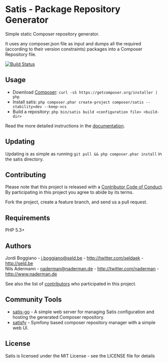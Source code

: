 Satis - Package Repository Generator
====================================

Simple static Composer repository generator.

It uses any composer.json file as input and dumps all the required (according
to their version constraints) packages into a Composer Repository file.

[![Build Status](https://travis-ci.org/composer/satis.svg?branch=master)](https://travis-ci.org/composer/satis)

Usage
-----

- Download [Composer](https://getcomposer.org/download/): `curl -sS https://getcomposer.org/installer | php`
- Install satis: `php composer.phar create-project composer/satis --stability=dev --keep-vcs`
- Build a repository: `php bin/satis build <configuration file> <build-dir>`

Read the more detailed instructions in the 
[documentation](http://getcomposer.org/doc/articles/handling-private-packages-with-satis.md).

Updating
--------

Updating is as simple as running `git pull && php composer.phar install` in the satis directory.

Contributing
------------

Please note that this project is released with a [Contributor Code of Conduct](http://contributor-covenant.org/version/1/2/0/).
By participating in this project you agree to abide by its terms.

Fork the project, create a feature branch, and send us a pull request.

Requirements
------------

PHP 5.3+

Authors
-------

Jordi Boggiano - <j.boggiano@seld.be> - <http://twitter.com/seldaek> - <http://seld.be><br />
Nils Adermann - <naderman@naderman.de> - <http://twitter.com/naderman> - <http://www.naderman.de><br />

See also the list of [contributors](https://github.com/composer/satis/contributors) who participated in this project.

Community Tools
---------------
- [satis-go](https://github.com/benschw/satis-go) - A simple web server for managing Satis configuration and hosting the generated Composer repository.
- [satisfy](https://github.com/ludofleury/satisfy) - Symfony based composer repository manager with a simple web UI.



License
-------

Satis is licensed under the MIT License - see the LICENSE file for details

